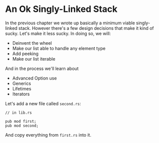 # An Ok Singly-Linked Stack

In the previous chapter we wrote up basically a minimum viable singly-linked
stack. However there's a few design decisions that make it kind of sucky.
Let's make it less sucky. In doing so, we will:

* Deinvent the wheel
* Make our list able to handle any element type
* Add peeking
* Make our list iterable

And in the process we'll learn about

* Advanced Option use
* Generics
* Lifetimes
* Iterators

Let's add a new file called `second.rs`:

```
// in lib.rs

pub mod first;
pub mod second;
```

And copy everything from `first.rs` into it.
